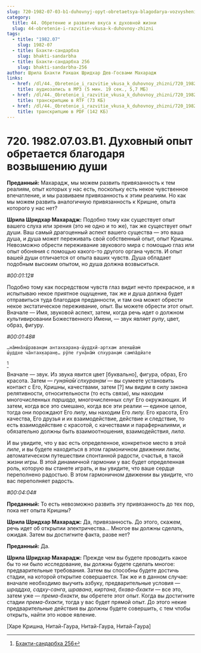 ```yaml
---
slug: 720-1982-07-03-b1-duhovnyj-opyt-obretaetsya-blagodarya-vozvysheniyu-dushi
category:
  title: 44. Обретение и развитие вкуса к духовной жизни
  slug: 44-obretenie-i-razvitie-vkusa-k-duhovnoy-zhizni
tags:
  - title: "1982.07"
    slug: 1982-07
  - title: Бхакти-сандарбха
    slug: bhakti-sandarbha
  - title: Бхакти-сандарбха 256
    slug: bhakti-sandarbha-256
author: Шрила Бхакти Ракшак Шридхар Дев-Госвами Махарадж
links:
  - href: /dl/44._Obretenie_i_razvitie_vkusa_k_duhovnoy_zhizni/720_1982.07.03.B1_SridharMj_Duhovnyj_opyt_obretaetsja_blagodarja_vozvysheniju_dushi.mp3
    title: аудиозапись в MP3 (5 мин. 19 сек., 5,7 МБ)
  - href: /dl/44._Obretenie_i_razvitie_vkusa_k_duhovnoy_zhizni/720_1982.07.03.B1_SridharMj_Duhovnyj_opyt_obretaetsja_blagodarja_vozvysheniju_dushi.rtf
    title: транскрипцию в RTF (73 КБ)
  - href: /dl/44._Obretenie_i_razvitie_vkusa_k_duhovnoy_zhizni/720_1982.07.03.B1_SridharMj_Duhovnyj_opyt_obretaetsja_blagodarja_vozvysheniju_dushi.pdf
    title: транскрипцию в PDF (142 КБ)
---
```


# 720. 1982.07.03.B1. Духовный опыт обретается благодаря возвышению души

**Преданный:** Махарадж, мы можем развить привязанность к тем реалиям, опыт которых у нас есть, поскольку есть некое чувственное впечатление, и мы развиваем привязанность к этим реалиям. Но как мы можем развить аналогичную привязанность к Кришне, опыта которого у нас нет?

**Шрила Шридхар Махарадж:** Подобно тому как существует опыт вашего слуха или зрения (это не одно и то же), так же существует опыт души. Ваш самый драгоценный аспект вашего существа — это ваша душа, и душа может переживать свой собственный опыт, опыт Кришны. Невозможно обрести переживание звукового мира с помощью глаз или опыт обоняния с помощью какого-то другого органа чувств. И опыт вашей души отличается от опыта ваших чувств. Душа обладает подобным высоким опытом, но душа должна возвыситься.

*#00:01:12#*

Подобно тому как посредством чувств глаз видит нечто прекрасное, и я испытываю некое приятное ощущение, так же и душа должна будет отправиться туда благодаря преданности, и там она может обрести некое экстатическое переживание, опыт. Вы можете обрести этот опыт. Вначале — Имя, звуковой аспект, затем, когда речь идет о должном культивировании Божественного Имени, — звук являет *рупу*, цвет, образ, фигуру.

*#00:01:48#*

    …на̄мна̄х̣ш́раван̣ам антах̣каран̣а-ш́уддхй-артхам апекш̣йам̇
    ш́уддхе ча̄нтах̣каран̣е… рӯпе гун̣а̄на̄м̇ спхуран̣ам̇ сампа̄дйате
[^_ftn1]

Вначале — звук. Из звука явится цвет [буквально], фигура, образ, Его красота. Затем — *гун̣а̄на̄м̇ спхуран̣ам̇* — вы сумеете установить контакт с Его, Кришны, качествами, затем [?] мы видим в силу закона релятивности, относительности (то есть связи), мы находим многочисленных *паршада*, многочисленных слуг Его окружающих. И затем, когда все это смешано, когда все эти реалии — единое целое, тогда они порождают Его *лилу*, мы находим Его *лилу.* Его красота, Его качества, Его друзья и их взаимодействие, действие и следствие, то есть взаимодействие с красотой, с качествами и параферналиями, и обязательно должны быть взаимоотношения, взаимодействия, *лила*.

И вы увидите, что у вас есть определенное, конкретное место в этой *лиле*, и вы будете находиться в этом гармоничном движении *лилы*, автоматическом путешествии спонтанной радости, счастья, в такой жизни игры. В этой динамичной гармонии у вас будет определенная роль, которую вы станете играть, и вы увидите, что ваше сердце переполнено радостью. В этом гармоничном движении вы увидите, что вас переполняет радость.

*#00:04:04#*

**Преданный:** То есть невозможно развить эту привязанность до тех пор, пока нет опыта Кришны?

**Шрила Шридхар Махарадж:** Да, привязанность. До этого, скажем, речь идет об открытии электричества… Многое вы должны сделать, ожидая. Затем вы достигните факта, разве нет?

**Преданный:** Да.

**Шрила Шридхар Махарадж:** Прежде чем вы будете проводить какое бы то ни было исследование, вы должны будете сделать многое: предварительные требования. Затем вы способны будете достичь стадии, на которой открытие совершается. Так же и в данном случае: вначале необходимо выучить азбуку, предварительные условия — *шраддха*, *садху-санга*, *шравана*, *киртана*, *бхава-бхакти* — все это, затем уже — *према-бхакти*, вы обретете этот опыт. Когда вы достигните стадии *према-бхакти*, тогда у вас будет прямой опыт. До этого некие предварительные действия вы должны будете совершить, с тем чтобы открыть, найти это новое явление.

[Харе Кришна, Нитай-Гаура, Нитай-Гаура, Нитай-Гаура]



[^_ftn1]: [Бхакти-сандарбха 256](../notes/bhakti-sandarbha/bhakti-sandarbha-256.md)
